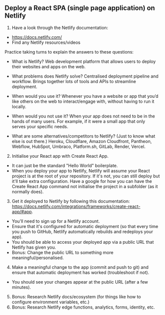 ## Deploy a React SPA (single page application) on Netlify

1. Have a look through the Netlify documentation:
 - https://docs.netlify.com/
 - Find any Netlify resources/videos
 
Practice taking turns to explain the answers to these questions:
 - What is Netlify?
    Web development platform that allows users to deploy their websites and apps on the web.

 - What problems does Netlify solve?
    Centralised deployment pipeline and workflow. Brings together lots of tools and APIs to streamline deployment.

 - When would you use it?
    Whenever you have a website or app that you’d like others on the web to interact/engage with, without having to run it locally.

 - When would you not use it?
    When your app does not need to be in the hands of many users. For example, if it were a small app that only serves your specific needs.

 - What are some alternatives/competitors to Netlify? (Just to know what else is out there.)
    Heroku, Cloudflare, Amazon Cloudfront, Pantheon, Webflow, HubSpot, Umbraco, Platform.sh, GitLab, Render, Vercel.

2. Initialise your React app with Create React App. 
 - It can just be the standard "Hello World" boilerplate.
 - When you deploy your app to Netlify, Netlify will assume your React project is at the root of your repository. If it's not, you can still deploy but it'll take extra configuration. Have a google for how you can have the Create React App command not initialise the project in a subfolder (as it normally does).

3. Get it deployed to Netlify by following this documentation: https://docs.netlify.com/integrations/frameworks/create-react-app/#app.
 - You'll need to sign up for a Netlify account.
 - Ensure that it's configured for automatic deployment (so that every time you push to GitHub, Netlify automatically rebuilds and redeploys your app).
 - You should be able to access your deployed app via a public URL that Netlify has given you.
 - Bonus: Change the public URL to something more meaningful/personalised.

4. Make a meaningful change to the app (commit and push to git) and ensure that automatic deployment has worked (troubleshoot if not).
 - You should see your changes appear at the public URL (after a few minutes).

5. Bonus: Research Netlify docs/ecosystem (for things like how to configure environment variables, etc.)
6. Bonus: Research Netlify edge functions, analytics, forms, identity, etc.
